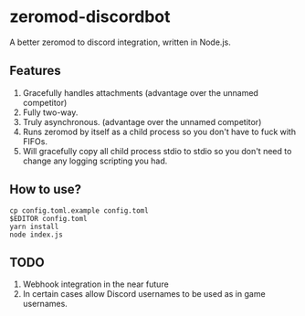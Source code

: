 # zeromod-discordbot

A better zeromod to discord integration, written in Node.js.

## Features

1. Gracefully handles attachments (advantage over the unnamed competitor)
2. Fully two-way.
3. Truly asynchronous. (advantage over the unnamed competitor)
4. Runs zeromod by itself as a child process so you don't have to fuck with FIFOs.
5. Will gracefully copy all child process stdio to stdio so you don't need to change any logging scripting you had.

## How to use?

```shell
cp config.toml.example config.toml
$EDITOR config.toml
yarn install
node index.js
```

## TODO

1. Webhook integration in the near future
2. In certain cases allow Discord usernames to be used as in game usernames.
